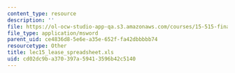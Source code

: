 ```yaml
---
content_type: resource
description: ''
file: https://ol-ocw-studio-app-qa.s3.amazonaws.com/courses/15-515-financial-accounting-fall-2003/cd02dc9ba370397a59413596b42c5140_lec15_lease_spreadsheet.xls
file_type: application/msword
parent_uid: ce4836d8-5e6e-a35e-652f-fa42dbbbbb74
resourcetype: Other
title: lec15_lease_spreadsheet.xls
uid: cd02dc9b-a370-397a-5941-3596b42c5140
---
```

